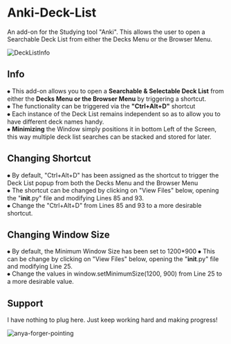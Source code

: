 # Anki-Deck-List
An add-on for the Studying tool "Anki". This allows the user to open a Searchable Deck List from either the Decks Menu or the Browser Menu.

![DeckListInfo](https://github.com/user-attachments/assets/5ce8ca44-03fe-4594-9dbe-867e75ed7f53)

## Info
⦁ This add-on allows you to open a <strong>Searchable & Selectable Deck List</strong> from either the <strong>Decks Menu or the Browser Menu</strong> by triggering a shortcut.  
⦁ The functionality can be triggered via the <strong>"Ctrl+Alt+D"</strong> shortcut  
⦁ Each instance of the Deck List remains independent so as to allow you to have different deck names handy.   
⦁ <strong>Minimizing</strong> the Window simply positions it in bottom Left of the Screen, this way multiple deck list searches can be stacked and stored for later.  

## Changing Shortcut
⦁ By default, "Ctrl+Alt+D" has been assigned as the shortcut to trigger the Deck List popup from both the Decks Menu and the Browser Menu  
⦁ The shortcut can be changed by clicking on "View Files" below, opening the "__init__.py" file and modifying Lines 85 and 93.  
⦁ Change the "Ctrl+Alt+D" from Lines 85 and 93 to a more desirable shortcut.  

## Changing Window Size
⦁ By default, the Minimum Window Size has been set to 1200*900
⦁ This can be change by clicking on "View Files" below, opening the "__init__.py" file and modifying Line 25.  
⦁ Change the values in window.setMinimumSize(1200, 900) from Line 25 to a more desirable value. 

## Support
I have nothing to plug here. Just keep working hard and making progress!  

![anya-forger-pointing](https://github.com/user-attachments/assets/d19c0b80-c5b3-4180-bdca-cb645edcd1ad)

